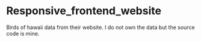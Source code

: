 # Responsive_frontend_website
Birds of hawaii data from their website. I do not own the data but the source code is mine.
